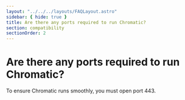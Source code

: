```yaml
---
layout: "../../../layouts/FAQLayout.astro"
sidebar: { hide: true }
title: Are there any ports required to run Chromatic?
section: compatibility
sectionOrder: 2
---
```


# Are there any ports required to run Chromatic?

To ensure Chromatic runs smoothly, you must open port 443.
